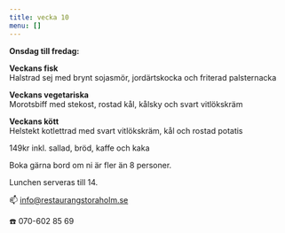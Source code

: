 ```yaml
---
title: vecka 10
menu: []
---
```

**Onsdag till fredag:**

**Veckans fisk**\
Halstrad sej med brynt sojasmör, jordärtskocka och friterad palsternacka 

**Veckans vegetariska**\
Morotsbiff med stekost, rostad kål, kålsky och svart vitlökskräm

**Veckans kött**\
Helstekt kotlettrad med svart vitlökskräm, kål och rostad potatis 

149kr inkl. sallad, bröd, kaffe och kaka

Boka gärna bord om ni är fler än 8 personer.

Lunchen serveras till 14.[](https://www.restaurangstoraholm.se/helg/?i=2)

📫 info@restaurangstoraholm.se

☎️ 070-602 85 69